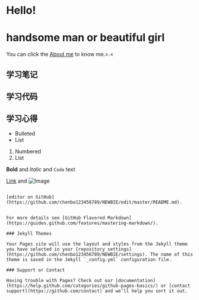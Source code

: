# Hello!
# handsome man or beautiful girl


You can click the [About me](https://github.com/chenbo123456789/NEWBIE/edit/master/README.md) to know me.>.<


## 学习笔记
## 学习代码
## 学习心得

- Bulleted
- List

1. Numbered
2. List

**Bold** and _Italic_ and `Code` text

[Link](url) and ![Image](src)
```

[editor on GitHub](https://github.com/chenbo123456789/NEWBIE/edit/master/README.md).


For more details see [GitHub Flavored Markdown](https://guides.github.com/features/mastering-markdown/).

### Jekyll Themes

Your Pages site will use the layout and styles from the Jekyll theme you have selected in your [repository settings](https://github.com/chenbo123456789/NEWBIE/settings). The name of this theme is saved in the Jekyll `_config.yml` configuration file.

### Support or Contact

Having trouble with Pages? Check out our [documentation](https://help.github.com/categories/github-pages-basics/) or [contact support](https://github.com/contact) and we’ll help you sort it out.
